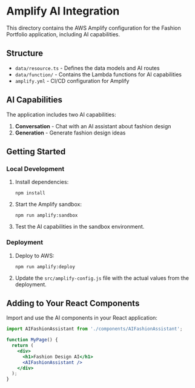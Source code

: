 # Amplify AI Integration

This directory contains the AWS Amplify configuration for the Fashion Portfolio application, including AI capabilities.

## Structure

- `data/resource.ts` - Defines the data models and AI routes
- `data/function/` - Contains the Lambda functions for AI capabilities
- `amplify.yml` - CI/CD configuration for Amplify

## AI Capabilities

The application includes two AI capabilities:

1. **Conversation** - Chat with an AI assistant about fashion design
2. **Generation** - Generate fashion design ideas

## Getting Started

### Local Development

1. Install dependencies:
   ```
   npm install
   ```

2. Start the Amplify sandbox:
   ```
   npm run amplify:sandbox
   ```

3. Test the AI capabilities in the sandbox environment.

### Deployment

1. Deploy to AWS:
   ```
   npm run amplify:deploy
   ```

2. Update the `src/amplify-config.js` file with the actual values from the deployment.

## Adding to Your React Components

Import and use the AI components in your React application:

```jsx
import AIFashionAssistant from './components/AIFashionAssistant';

function MyPage() {
  return (
    <div>
      <h1>Fashion Design AI</h1>
      <AIFashionAssistant />
    </div>
  );
}
```